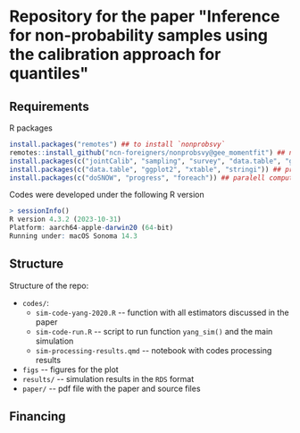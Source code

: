 # Repository for the paper "Inference for non-probability samples using the calibration approach for quantiles"

## Requirements

R packages

```r
install.packages("remotes") ## to install `nonprobsvy`
remotes::install_github("ncn-foreigners/nonprobsvy@gee_momentfit") ## not from the main or dev brach
install.packages(c("jointCalib", "sampling", "survey", "data.table", "ggplot2")) ## statistical
install.packages(c("data.table", "ggplot2", "xtable", "stringi")) ## processing
install.packages(c("doSNOW", "progress", "foreach")) ## paralell computing
```

Codes were developed under the following R version

```r
> sessionInfo()
R version 4.3.2 (2023-10-31)
Platform: aarch64-apple-darwin20 (64-bit)
Running under: macOS Sonoma 14.3
```

## Structure

Structure of the repo:

+ `codes/`:
  + `sim-code-yang-2020.R` -- function with all estimators discussed in the paper
  + `sim-code-run.R` -- script to run function `yang_sim()` and the main simulation
  + `sim-processing-results.qmd` -- notebook with codes processing results
+ `figs` -- figures for the plot
+ `results/` -- simulation results in the `RDS` format
+ `paper/` -- pdf file with the paper and source files

## Financing
